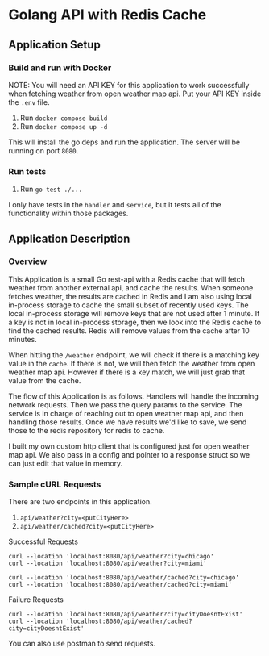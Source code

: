 # Golang API with Redis Cache

## Application Setup

### Build and run with Docker

NOTE: You will need an API KEY for this application to work successfully when fetching weather from open weather map api. Put your API KEY inside the `.env` file.

1. Run `docker compose build`
2. Run `docker compose up -d`

This will install the go deps and run the application. The server will be running on port `8080`.

### Run tests

1. Run `go test ./...`

I only have tests in the `handler` and `service`, but it tests all of the functionality within those packages.

## Application Description

### Overview

This Application is a small Go rest-api with a Redis cache that will fetch weather from another external api, and cache the results. When someone fetches weather, the results are cached in Redis and I am also using local in-process storage to cache the small subset of recently used keys. The local in-process storage will remove keys that are not used after 1 minute. If a key is not in local in-process storage, then we look into the Redis cache to find the cached results. Redis will remove values from the cache after 10 minutes.

When hitting the `/weather` endpoint, we will check if there is a matching key value in the `cache`. If there is not, we will then fetch the weather from open weather map api. However if there is a key match, we will just grab that value from the cache.

The flow of this Application is as follows. Handlers will handle the incoming network requests. Then we pass the query params to the service. The service is in charge of reaching out to open weather map api, and then handling those results. Once we have results we'd like to save, we send those to the redis repository for redis to cache.

I built my own custom http client that is configured just for open weather map api. We also pass in a config and pointer to a response struct so we can just edit that value in memory.

### Sample cURL Requests

There are two endpoints in this application.

1. `api/weather?city=<putCityHere>`
2. `api/weather/cached?city=<putCityHere>`

Successful Requests

```
curl --location 'localhost:8080/api/weather?city=chicago'
curl --location 'localhost:8080/api/weather?city=miami'
```

```
curl --location 'localhost:8080/api/weather/cached?city=chicago'
curl --location 'localhost:8080/api/weather/cached?city=miami'
```

Failure Requests

```
curl --location 'localhost:8080/api/weather?city=cityDoesntExist'
curl --location 'localhost:8080/api/weather/cached?city=cityDoesntExist'
```

You can also use postman to send requests.
